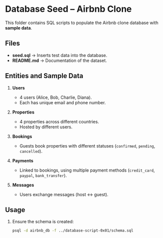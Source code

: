 # Database Seed – Airbnb Clone

This folder contains SQL scripts to populate the Airbnb clone database with **sample data**.

## Files
- **seed.sql** → Inserts test data into the database.
- **README.md** → Documentation of the dataset.

## Entities and Sample Data
1. **Users**
   - 4 users (Alice, Bob, Charlie, Diana).
   - Each has unique email and phone number.

2. **Properties**
   - 4 properties across different countries.
   - Hosted by different users.

3. **Bookings**
   - Guests book properties with different statuses (`confirmed`, `pending`, `cancelled`).

4. **Payments**
   - Linked to bookings, using multiple payment methods (`credit_card`, `paypal`, `bank_transfer`).

5. **Messages**
   - Users exchange messages (host ↔ guest).

## Usage
1. Ensure the schema is created:
   ```bash
   psql -d airbnb_db -f ../database-script-0x01/schema.sql

